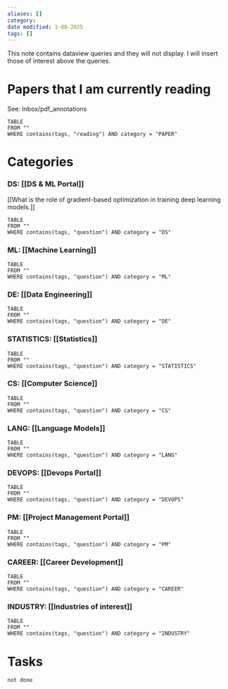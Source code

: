 ```yaml
---
aliases: []
category:
date modified: 1-08-2025
tags: []
---
```

This note contains dataview queries and they will not display. I will insert those of interest above the queries.
# Papers that I am currently reading

See: Inbox/pdf_annotations
```dataview
TABLE
FROM ""
WHERE contains(tags, "reading") AND category = "PAPER"
```
# Categories
### DS: [[DS & ML Portal]]

[[What is the role of gradient-based optimization in training deep learning models.]]
```dataview
TABLE
FROM ""
WHERE contains(tags, "question") AND category = "DS"
```
### ML: [[Machine Learning]]
```dataview
TABLE
FROM ""
WHERE contains(tags, "question") AND category = "ML"
```

### DE: [[Data Engineering]]
```dataview
TABLE
FROM ""
WHERE contains(tags, "question") AND category = "DE"
```



### STATISTICS: [[Statistics]]
```dataview
TABLE
FROM ""
WHERE contains(tags, "question") AND category = "STATISTICS"
```


### CS: [[Computer Science]]

```dataview
TABLE
FROM ""
WHERE contains(tags, "question") AND category = "CS"
```
### LANG: [[Language Models]]
```dataview
TABLE
FROM ""
WHERE contains(tags, "question") AND category = "LANG"
```
### DEVOPS: [[Devops Portal]]
```dataview
TABLE
FROM ""
WHERE contains(tags, "question") AND category = "DEVOPS"
```

### PM: [[Project Management Portal]]

```dataview
TABLE
FROM ""
WHERE contains(tags, "question") AND category = "PM"
```
### CAREER: [[Career Development]]

```dataview
TABLE
FROM ""
WHERE contains(tags, "question") AND category = "CAREER"
```

### INDUSTRY: [[Industries of interest]]

```dataview
TABLE
FROM ""
WHERE contains(tags, "question") AND category = "INDUSTRY"
```

# Tasks

```tasks
not done
```